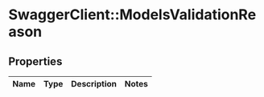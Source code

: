 # SwaggerClient::ModelsValidationReason

## Properties
Name | Type | Description | Notes
------------ | ------------- | ------------- | -------------


